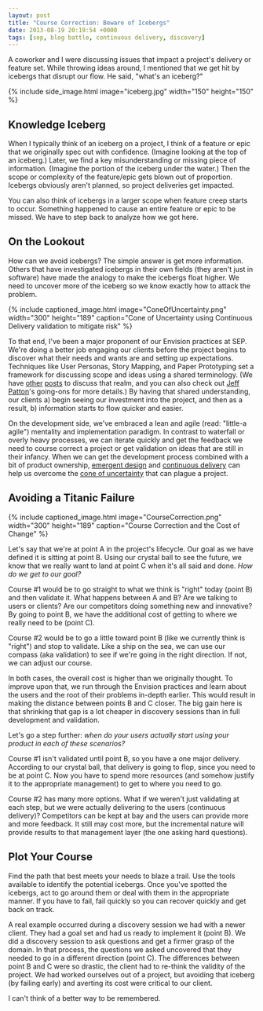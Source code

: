 ```yaml
---
layout: post
title: "Course Correction: Beware of Icebergs"
date: 2013-08-19 20:19:54 +0000
tags: [sep, blog battle, continuous delivery, discovery]
---
```

A coworker and I were discussing issues that impact a project's delivery or feature set. While throwing ideas around, I mentioned that we get hit by icebergs that disrupt our flow. He said, "what's an iceberg?"

{% include side_image.html image="iceberg.jpg" width="150" height="150" %}

<h2>Knowledge Iceberg</h2>
When I typically think of an iceberg on a project, I think of a feature or epic that we originally spec out with confidence. (Imagine looking at the top of an iceberg.) Later, we find a key misunderstanding or missing piece of information. (Imagine the portion of the iceberg under the water.) Then the scope or complexity of the feature/epic gets blown out of proportion. Icebergs obviously aren't planned, so project deliveries get impacted.

You can also think of icebergs in a larger scope when feature creep starts to occur. Something happened to cause an entire feature or epic to be missed. We have to step back to analyze how we got here.
<h2>On the Lookout</h2>
How can we avoid icebergs? The simple answer is get more information. Others that have investigated icebergs in their own fields (they aren't just in software) have made the analogy to make the icebergs float higher. We need to uncover more of the iceberg so we know exactly how to attack the problem.

{% include captioned_image.html image="ConeOfUncertainty.png" width="300" height="189" caption="Cone of Uncertainty using Continuous Delivery validation to mitigate risk" %}

To that end, I've been a major proponent of our Envision practices at SEP. We're doing a better job engaging our clients before the project begins to discover what their needs and wants are and setting up expectations. Techniques like User Personas, Story Mapping, and Paper Prototyping set a framework for discussing scope and ideas using a shared terminology. (We have <a title="Story Mapping – Getting Started" href="https://www.sep.com/sep-blog/2010/04/07/story-mapping-getting-started/">other</a> <a title="Why Perform Discovery (Envision) On the Front End of a Development Process?" href="https://www.sep.com/sep-blog/2012/06/19/why-perform-discovery-envision-on-the-front-end-of-a-development-process/">posts</a> to discuss that realm, and you can also check out <a title="Jeff Patton on Twitter" href="https://twitter.com/jeffpatton">Jeff Patton</a>'s going-ons for more details.) By having that shared understanding, our clients a) begin seeing our investment into the project, and then as a result, b) information starts to flow quicker and easier.

On the development side, we've embraced a lean and agile (read: "little-a agile") mentality and implementation paradigm. In contrast to waterfall or overly heavy processes, we can iterate quickly and get the feedback we need to course correct a project or get validation on ideas that are still in their infancy. When we can get the development process combined with a bit of product ownership, <a href="http://en.wikipedia.org/wiki/Emergent_Design">emergent design</a> and <a href="http://en.wikipedia.org/wiki/Continuous_delivery">continuous delivery</a> can help us overcome the <a href="http://en.wikipedia.org/wiki/Cone_of_Uncertainty">cone of uncertainty</a> that can plague a project.
<h2>Avoiding a Titanic Failure</h2>

{% include captioned_image.html image="CourseCorrection.png" width="300" height="189" caption="Course Correction and the Cost of Change" %}

Let's say that we're at point A in the project's lifecycle. Our goal as we have defined it is sitting at point B. Using our crystal ball to see the future, we know that we really want to land at point C when it's all said and done. <em>How do we get to our goal?</em>

Course #1 would be to go straight to what we think is "right" today (point B) and then validate it. What happens between A and B? Are we talking to users or clients? Are our competitors doing something new and innovative? By going to point B, we have the additional cost of getting to where we really need to be (point C).

Course #2 would be to go a little toward point B (like we currently think is "right") and stop to validate. Like a ship on the sea, we can use our compass (aka validation) to see if we're going in the right direction. If not, we can adjust our course.

In both cases, the overall cost is higher than we originally thought. To improve upon that, we run through the Envision practices and learn about the users and the root of their problems in-depth earlier. This would result in making the distance between points B and C closer. The big gain here is that shrinking that gap is a lot cheaper in discovery sessions than in full development and validation.

Let's go a step further: <em>when do your users actually start using your product in each of these scenarios?</em>

Course #1 isn't validated until point B, so you have a one major delivery. According to our crystal ball, that delivery is going to flop, since you need to be at point C. Now you have to spend more resources (and somehow justify it to the appropriate management) to get to where you need to go.

Course #2 has many more options. What if we weren't just validating at each step, but we were actually delivering to the users (continuous delivery)? Competitors can be kept at bay and the users can provide more and more feedback. It still may cost more, but the incremental nature will provide results to that management layer (the one asking hard questions).
<h2>Plot Your Course</h2>
Find the path that best meets your needs to blaze a trail. Use the tools available to identify the potential icebergs. Once you've spotted the icebergs, act to go around them or deal with them in the appropriate manner. If you have to fail, fail quickly so you can recover quickly and get back on track.

A real example occurred during a discovery session we had with a newer client. They had a goal set and had us ready to implement it (point B). We did a discovery session to ask questions and get a firmer grasp of the domain. In that process, the questions we asked uncovered that they needed to go in a different direction (point C). The differences between point B and C were so drastic, the client had to re-think the validity of the project. We had worked ourselves out of a project, but avoiding that iceberg (by failing early) and averting its cost were critical to our client.

I can't think of a better way to be remembered.
